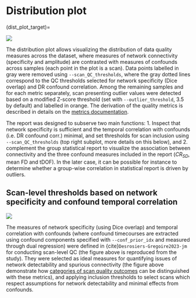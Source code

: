 # Distribution plot

(dist_plot_target)=

![](pics/distribution_plot.png)

The distribution plot allows visualizing the distribution of data quality measures across the dataset, where measures of network connectivity (specificity and amplitude) are contrasted with measures of confounds across samples (each point in the plot is a scan). Data points labelled in gray were removed using `--scan_QC_thresholds`, where the gray dotted lines correspond to the QC thresholds selected for network specificity (Dice overlap) and DR confound correlation. Among the remaining samples and for each metric separately, scan presenting outlier values were detected based on a modified Z-score threshold (set with `--outlier_threshold`, 3.5 by default) and labelled in orange. The derivation of the quality metrics is described in details on the [metrics documentation](dist_plot_metrics).
<br>

The report was designed to subserve two main functions: 1. Inspect that network specificity is sufficient and the temporal correlation with confounds (i.e. DR confound corr.) minimal, and set thresholds for scan inclusion using `--scan_QC_thresholds` (top right subplot, more details on this below), and 2. complement the group statistical report to visualize the association between connectivity and the three confound measures included in the report ($CR_{SD}$, mean FD and tDOF). In the later case, it can be possible for instance to determine whether a group-wise correlation in statistical report is driven by outliers.

## Scan-level thresholds based on network specificity and confound temporal correlation

![](pics/scan_QC_thresholds.png)

The measures of network specificity (using Dice overlap) and temporal correlation with confounds (where confound timecourses are extracted using confound components specified with `--conf_prior_idx` and measured through dual regression) were defined in {cite}`Desrosiers-Gregoire2023-jm` for conducting scan-level QC (the figure above is reproduced from the study). They were selected as ideal measures for quantifying issues of network detectability and spurious connectivity (the figure above demonstrate how [categories of scan quality outcomes](quality_marker_target) can be distinguished with these metrics), and applying inclusion thresholds to select scans which respect assumptions for network detectability and minimal effects from confounds.
